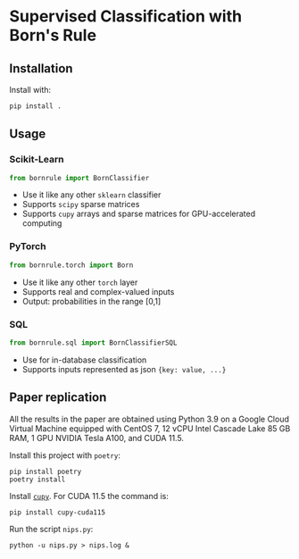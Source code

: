 # Supervised Classification with Born's Rule

## Installation

Install with:

```bash
pip install .
```

## Usage

### Scikit-Learn

```py
from bornrule import BornClassifier
```

- Use it like any other `sklearn` classifier
- Supports `scipy` sparse matrices 
- Supports `cupy` arrays and sparse matrices for GPU-accelerated computing

### PyTorch

```py
from bornrule.torch import Born
```
- Use it like any other `torch` layer
- Supports real and complex-valued inputs
- Output: probabilities in the range [0,1]

### SQL

```py
from bornrule.sql import BornClassifierSQL
```

- Use for in-database classification
- Supports inputs represented as json `{key: value, ...}`

## Paper replication

All the results in the paper are obtained using Python 3.9 on a Google Cloud Virtual Machine equipped with 
CentOS 7, 12 vCPU Intel Cascade Lake 85 GB RAM, 1 GPU NVIDIA Tesla A100, and CUDA 11.5.


Install this project with `poetry`: 

```commandline
pip install poetry
poetry install
```

Install [`cupy`](https://docs.cupy.dev/en/stable/install.html). For CUDA 11.5 the command is:
```commandline
pip install cupy-cuda115
```

Run the script `nips.py`:

```commandline
python -u nips.py > nips.log &
```
